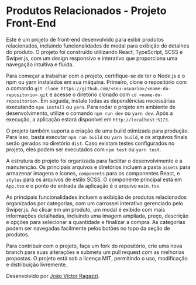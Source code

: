 # Produtos Relacionados - Projeto Front-End

Este é um projeto de front-end desenvolvido para exibir produtos relacionados, incluindo funcionalidades de modal para exibição de detalhes do produto. O projeto foi construído utilizando React, TypeScript, SCSS e Swiper.js, com um design responsivo e interativo que proporciona uma navegação intuitiva e fluida.

Para começar a trabalhar com o projeto, certifique-se de ter o Node.js e o npm ou yarn instalados em sua máquina. Primeiro, clone o repositório com o comando `git clone https://github.com/<seu-usuario>/<nome-do-repositorio>.git` e acesse o diretório clonado com `cd <nome-do-repositorio>`. Em seguida, instale todas as dependências necessárias executando `npm install` ou `yarn`. Para rodar o projeto em ambiente de desenvolvimento, utilize o comando `npm run dev` ou `yarn dev`. Após a execução, a aplicação estará disponível em `http://localhost:5173`.

O projeto também suporta a criação de uma build otimizada para produção. Para isso, basta executar `npm run build` ou `yarn build`, e os arquivos finais serão gerados no diretório `dist`. Caso existam testes configurados no projeto, eles podem ser executados com `npm test` ou `yarn test`.

A estrutura do projeto foi organizada para facilitar o desenvolvimento e a manutenção. Os principais arquivos e diretórios incluem a pasta `assets` para armazenar imagens e ícones, `components` para os componentes React, e `styles` para os arquivos de estilo SCSS. O componente principal está em `App.tsx` e o ponto de entrada da aplicação é o arquivo `main.tsx`.

As principais funcionalidades incluem a exibição de produtos relacionados organizados por categorias, com um carrossel interativo gerenciado pelo Swiper.js. Ao clicar em um produto, um modal é exibido com mais informações detalhadas, incluindo uma imagem ampliada, preço, descrição e opções para selecionar a quantidade e finalizar a compra. As categorias podem ser navegadas facilmente pelos botões no topo da seção de produtos.

Para contribuir com o projeto, faça um fork do repositório, crie uma nova branch para suas alterações e submeta um pull request com as melhorias propostas. O projeto está sob a licença MIT, permitindo o uso, modificação e distribuição livremente.

Desenvolvido por [João Victor Ragazzi](https://github.com/seu-usuario).
